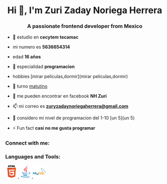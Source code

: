 <h1 align="center">Hi 👋, I'm Zuri Zaday Noriega Herrera</h1>
<h3 align="center">A passionate frontend developer from Mexico</h3>

- 🔭 estudio en **cecytem tecamac**

- mi numero es **5636654314**

- edad **16 años**

- 🤝 especialidad **programacion**

- hobbies [mirar peliculas,dormir](mirar peliculas,dormir)

- 📝 turno [matutino](matutino)

- 💬 me pueden encontrar en facebook **NH Zuri**

- 📫 mi correo es **zuryzadaynoriegaherrera@gmail.com**

- 📄 considero mi nivel de programacion del 1-10 [un 5](un 5)

- ⚡ Fun fact **casi no me gusta programar**

<h3 align="left">Connect with me:</h3>
<p align="left">
</p>

<h3 align="left">Languages and Tools:</h3>
<p align="left"> <a href="https://www.w3.org/html/" target="_blank" rel="noreferrer"> <img src="https://raw.githubusercontent.com/devicons/devicon/master/icons/html5/html5-original-wordmark.svg" alt="html5" width="40" height="40"/> </a> <a href="https://www.java.com" target="_blank" rel="noreferrer"> <img src="https://raw.githubusercontent.com/devicons/devicon/master/icons/java/java-original.svg" alt="java" width="40" height="40"/> </a> <a href="https://www.mysql.com/" target="_blank" rel="noreferrer"> <img src="https://raw.githubusercontent.com/devicons/devicon/master/icons/mysql/mysql-original-wordmark.svg" alt="mysql" width="40" height="40"/> </a> </p>
